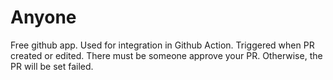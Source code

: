 # Anyone
Free github app. Used for integration in Github Action. Triggered when PR created or edited. There must be someone approve your PR. Otherwise, the PR will be set failed.
